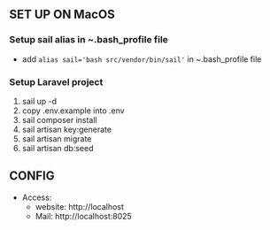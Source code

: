 
## SET UP ON MacOS

### Setup sail alias in ~.bash_profile file
 - add `alias sail='bash src/vendor/bin/sail'` in ~.bash_profile file

### Setup Laravel project


1. sail up -d
2. copy .env.example into .env
3. sail composer install
4. sail artisan key:generate
5. sail artisan migrate
6. sail artisan db:seed

## CONFIG
- Access:
   + website: http://localhost
   + Mail: http://localhost:8025

